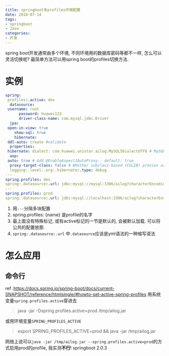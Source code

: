 ```yaml
---
title: springboot多profiles环境配置
date: 2018-07-14
tags:
- springboot
- Java
categories:
- 开发
---
```

spring boot开发通常由多个环境, 不同环境用的数据库密码等都不一样, 怎么可以灵活切换呢? 最简单方法可以用spring boot的profiles切换方法.
<!--more-->
# 实例
```yml
spring:  
 profiles:.active: dev  
  datasource:  
 username: root  
      password: huawei123  
      driver-class-name: com.mysql.jdbc.Driver  
  jpa:  
 open-in-view: true  
    show-sql: true  
    hibernate:  
 ddl-auto: create #validate  
  properties:  
 hibernate: dialect: com.huawei.unistar.ailog.MySQL5DialectUTF8 # MySQL5DialectUTF8  
  aop:  
 auto: true # Add @EnableAspectJAutoProxy.  default: true  
  proxy-target-class: false # Whether subclass-based (CGLIB) proxies are to be created (true) as opposed to standard Java interface-based proxies (false).  
  logging:.level:.org:.hibernate:.type: debug  
---  
spring.profiles: dev  
spring:.datasource:.url: jdbc:mysql://mysql:3306/ailog?characterEncoding=utf-8&useSSL=false  
---  
spring.profiles: prod  
spring:.datasource:.url: jdbc:mysql://localhost:3306/ailog?characterEncoding=utf-8&useSSL=false
```
1. 用`---`分隔多块配置
2. spring.profiles: {name} 是profile的名字
3. 最上面没有特殊标记, 或有active标记的一节是默认的, 会被默认加载. 可以将公共的配置放那.
4. `spring:.datasource:.url` 中`.datasource`应该是yml语法的一种缩写语法

# 怎么应用
## 命令行
ref :https://docs.spring.io/spring-boot/docs/current-SNAPSHOT/reference/htmlsingle/#howto-set-active-spring-profiles
用系统变量`spring.profiles.active`穿进去
>java -jar -Dspring.profiles.active=prod /tmp/ailog.jar

或用环境变量`SPRING_PROFILES_ACTIVE`
>export SPRING_PROFILES_ACTIVE=prod && java -jar /tmp/ailog.jar

 网络上说可以`java -jar /tmp/ailog.jar --spring.profiles.active=prod`的方式启用prod的profile, 我实测**不行**! springboot 2.0.3
